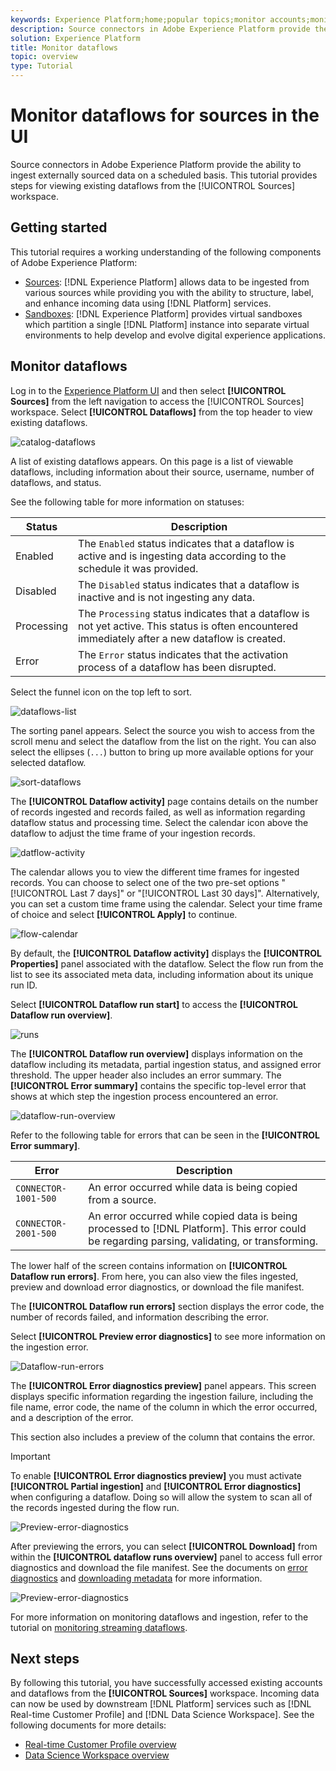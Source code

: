 ```yaml
---
keywords: Experience Platform;home;popular topics;monitor accounts;monitor dataflows;dataflows;sources
description: Source connectors in Adobe Experience Platform provide the ability to ingest externally sourced data on a scheduled basis. This tutorial provides steps for viewing existing dataflows from the Sources workspace.
solution: Experience Platform
title: Monitor dataflows
topic: overview
type: Tutorial
---
```


# Monitor dataflows for sources in the UI

Source connectors in Adobe Experience Platform provide the ability to ingest externally sourced data on a scheduled basis. This tutorial provides steps for viewing existing dataflows from the [!UICONTROL Sources] workspace.

## Getting started

This tutorial requires a working understanding of the following components of Adobe Experience Platform:

- [Sources](../../sources/home.md): [!DNL Experience Platform] allows data to be ingested from various sources while providing you with the ability to structure, label, and enhance incoming data using [!DNL Platform] services.
- [Sandboxes](../../sandboxes/home.md): [!DNL Experience Platform] provides virtual sandboxes which partition a single [!DNL Platform] instance into separate virtual environments to help develop and evolve digital experience applications.

## Monitor dataflows

Log in to the [Experience Platform UI](https://platform.adobe.com) and then select **[!UICONTROL Sources]** from the left navigation to access the [!UICONTROL Sources] workspace. Select **[!UICONTROL Dataflows]** from the top header to view existing dataflows.

![catalog-dataflows](../assets/ui/monitor-sources/catalog-dataflows.png)

A list of existing dataflows appears. On this page is a list of viewable dataflows, including information about their source, username, number of dataflows, and status.

See the following table for more information on statuses:

| Status | Description |
| ------ | ----------- |
| Enabled | The `Enabled` status indicates that a dataflow is active and is ingesting data according to the schedule it was provided. |
| Disabled | The `Disabled` status indicates that a dataflow is inactive and is not ingesting any data. |
| Processing | The `Processing` status indicates that a dataflow is not yet active. This status is often encountered immediately after a new dataflow is created. |
| Error | The `Error` status indicates that the activation process of a dataflow has been disrupted. |

 Select the funnel icon on the top left to sort.

![dataflows-list](../assets/ui/monitor-sources/dataflows-list.png)

The sorting panel appears. Select the source you wish to access from the scroll menu and select the dataflow from the list on the right. You can also select the ellipses (`...`) button to bring up more available options for your selected dataflow.

![sort-dataflows](../assets/ui/monitor-sources/dataflows-sort.png)

The **[!UICONTROL Dataflow activity]** page contains details on the number of records ingested and records failed, as well as information regarding dataflow status and processing time. Select the calendar icon above the dataflow to adjust the time frame of your ingestion records.

![datflow-activity](../assets/ui/monitor-sources/dataflow-activity.png)

The calendar allows you to view the different time frames for ingested records. You can choose to select one of the two pre-set options "[!UICONTROL Last 7 days]" or "[!UICONTROL Last 30 days]". Alternatively, you can set a custom time frame using the calendar. Select your time frame of choice and select **[!UICONTROL Apply]** to continue.

![flow-calendar](../assets/ui/monitor-sources/flow-calendar.png)

By default, the **[!UICONTROL Dataflow activity]** displays the **[!UICONTROL Properties]** panel associated with the dataflow. Select the flow run from the list to see its associated meta data, including information about its unique run ID.

Select **[!UICONTROL Dataflow run start]** to access the **[!UICONTROL Dataflow run overview]**.

![runs](../assets/ui/monitor-sources/run-metadata.png)

The **[!UICONTROL Dataflow run overview]** displays information on the dataflow including its metadata, partial ingestion status, and assigned error threshold. The upper header also includes an error summary. The **[!UICONTROL Error summary]** contains the specific top-level error that shows at which step the ingestion process encountered an error.

![dataflow-run-overview](../assets/ui/monitor-sources/dataflow-run-overview.png)

Refer to the following table for errors that can be seen in the **[!UICONTROL Error summary]**.

| Error | Description |
| ---------- | ----------- |
| `CONNECTOR-1001-500` | An error occurred while data is being copied from a source. |
| `CONNECTOR-2001-500` | An error occurred while copied data is being processed to [!DNL Platform]. This error could be regarding parsing, validating, or transforming. |

The lower half of the screen contains information on **[!UICONTROL Dataflow run errors]**. From here, you can also view the files ingested, preview and download error diagnostics, or download the file manifest.

The **[!UICONTROL Dataflow run errors]** section displays the error code, the number of records failed, and information describing the error.

Select **[!UICONTROL Preview error diagnostics]** to see more information on the ingestion error.

![Dataflow-run-errors](../assets/ui/monitor-sources/dataflow-run-errors.png)

The **[!UICONTROL Error diagnostics preview]** panel appears. This screen displays specific information regarding the ingestion failure, including the file name, error code, the name of the column in which the error occurred, and a description of the error.

This section also includes a preview of the column that contains the error.

>[!IMPORTANT]
>
>To enable **[!UICONTROL Error diagnostics preview]** you must activate **[!UICONTROL Partial ingestion]** and **[!UICONTROL Error diagnostics]** when configuring a dataflow. Doing so will allow the system to scan all of the records ingested during the flow run.

![Preview-error-diagnostics](../assets/ui/monitor-sources/preview-error-diagnostics.png)

After previewing the errors, you can select **[!UICONTROL Download]** from within the **[!UICONTROL dataflow runs overview]** panel to access full error diagnostics and download the file manifest. See the documents on [error diagnostics](../../ingestion/batch-ingestion/partial.md#retrieve-errors) and [downloading metadata](../../ingestion/batch-ingestion/partial.md#download-metadata) for more information.

![Preview-error-diagnostics](../assets/ui/monitor-sources/download.png)

For more information on monitoring dataflows and ingestion, refer to the tutorial on [monitoring streaming dataflows](../../ingestion/quality/monitor-data-ingestion.md).

## Next steps

By following this tutorial, you have successfully accessed existing accounts and dataflows from the **[!UICONTROL Sources]** workspace. Incoming data can now be used by downstream [!DNL Platform] services such as [!DNL Real-time Customer Profile] and [!DNL Data Science Workspace]. See the following documents for more details:

- [Real-time Customer Profile overview](../../profile/home.md)
- [Data Science Workspace overview](../../data-science-workspace/home.md)
